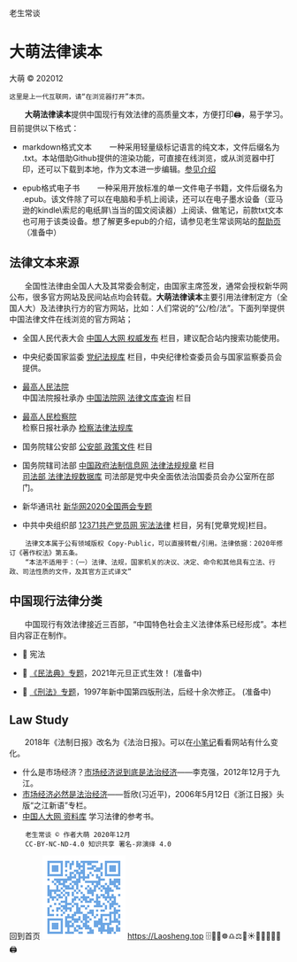 老生常谈

大萌法律读本
==============
大萌 © 202012

	这里是上一代互联网，请“在浏览器打开”本页。

　　**大萌法律读本**提供中国现行有效法律的高质量文本，方便打印🖨，易于学习。目前提供以下格式：

+ markdown格式文本 　　一种采用轻量级标记语言的纯文本，文件后缀名为 .txt。本站借助Github提供的渲染功能，可直接在线浏览，或从浏览器中打印，还可以下载到本地，作为文本进一步编辑。[参见介绍](https://docs.github.com/cn/free-pro-team@latest/github/writing-on-github "Github支持渲染的文本格式")
 
+ epub格式电子书 　　一种采用开放标准的单一文件电子书籍，文件后缀名为 .epub。该文件除了可以在电脑和手机上阅读，还可以在电子墨水设备（亚马逊的kindle\索尼的电纸屏\当当的国文阅读器）上阅读、做笔记，前款txt文本也可用于该类设备。想了解更多epub的介绍，请参见老生常谈网站的[帮助页](../author/helpweb.txt "markdown格式的帮助文本")（准备中）


法律文本来源
-------------

　　全国性法律由全国人大及其常委会制定，由国家主席签发，通常会授权新华网公布，很多官方网站及民间站点均会转载。**大萌法律读本**主要引用法律制定方（全国人大）及法律执行方的官方网站，比如：人们常说的“公/检/法”。下面列举提供中国法律文件在线浏览的官方网站；

* 全国人民代表大会	[中国人大网 权威发布](http://www.npc.gov.cn/npc/c12435/list.shtml) 栏目，建议配合站内搜索功能使用。
* 中央纪委国家监委	[党纪法规库](http://www.ccdi.gov.cn/fgk/index ) 栏目，中央纪律检查委员会与国家监察委员会提供。
* [最高人民法院](http://www.court.gov.cn )  
  中国法院报社承办	[中国法院网 法律文库查询](https://www.chinacourt.org/law.shtml) 栏目
* [最高人民检察院](https://www.spp.gov.cn )  
  检察日报社承办	[检察法律法规库](https://www.spp.gov.cn/spp/flfgk )
* 国务院辖公安部  	[公安部 政策文件](https://www.mps.gov.cn/n6557558/index.html) 栏目
* 国务院辖司法部  	[中国政府法制信息网 法律法规规章](http://www.moj.gov.cn/Department/node_592.html) 栏目  
[司法部 法律法规数据库](http://search.chinalaw.gov.cn/search2.html) 司法部是党中央全面依法治国委员会办公室所在部门。

* 新华通讯社    	[新华网2020全国两会专题](http://www.xinhuanet.com/politics/2020lh )
* 中共中央组织部	[12371共产党员网 宪法法律](http://www.12371.cn/special/falv ) 栏目，另有[党章党规]栏目。

```
	法律文本属于公有领域版权 Copy-Public，可以直接转载/引用。法律依据：2020年修订《著作权法》第五条。
	“本法不适用于：（一）法律、法规，国家机关的决议、决定、命令和其他具有立法、行政、司法性质的文件，及其官方正式译文”
```

中国现行法律分类
----------------

　　中国现行有效法律接近三百部，“中国特色社会主义法律体系已经形成”。本栏目内容正在制作。

+ 🌅 宪法

+ 📙 [《民法典》专题](./readme.md "法治基石，助力百姓")，2021年元旦正式生效！ (准备中)

+ 📘 [《刑法》专题](./readme.md "大国重典，仍在修正")，1997年新中国第四版刑法，后经十余次修正。 (准备中)


<!-- + [自己打官司要做什么准备？]() （准备中）-->

Law Study
----------

　　2018年《法制日报》改名为《法治日报》。可以在[小笔记](/broad/blog.txt "建站小笔记")看看网站有什么变化。

* 什么是市场经济？[市场经济说到底是法治经济](http://finance.sina.com.cn/china/20121230/041914157371.shtml "时任副总理李克强在区域发展与改革座谈会上的发言")——李克强，2012年12月于九江。
* [市场经济必然是法治经济](http://zjrb.zjol.com.cn/html/2006-05/12/content_95276.htm "时任省委书记习近平发文")——哲欣(习近平)，2006年5月12日《浙江日报》头版“之江新语”专栏。
* [中国人大网 资料库](http://www.npc.gov.cn/npc/zlk/list.shtml) 学习法律的参考书。
```
	老生常谈 © 作者大萌 2020年12月
	CC-BY-NC-ND-4.0 知识共享 署名-非演绎 4.0
```
回到首页
<a href=".." title="返回老生常谈首页"><img src="../indexQR-Blue.png" /></a> 
https://Laosheng.top
🗄️📃📑☸️♎⚖️🌅☀️📕📘📗📙📖🖨️
